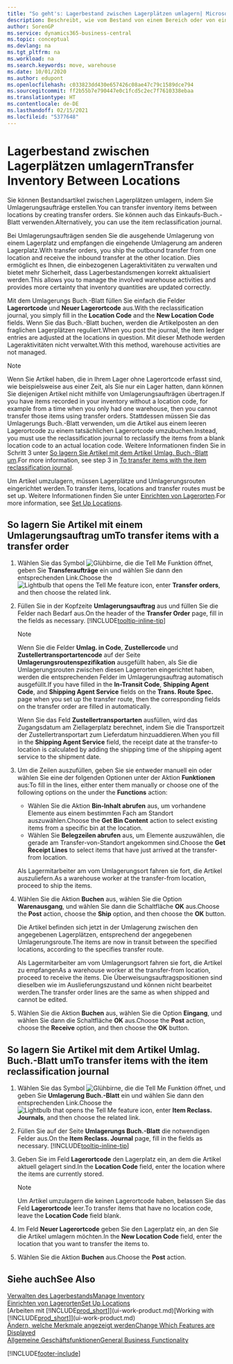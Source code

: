 ```yaml
---
title: "So geht's: Lagerbestand zwischen Lagerplätzen umlagern| Microsoft Docs"
description: Beschreibt, wie vom Bestand von einem Bereich oder von einem Lager an einen anderen Ort umgebucht wird, entweder mit dem Umlagerungs Buch.-Blatt mit oder den Umlagerungsaufträgen.
author: SorenGP
ms.service: dynamics365-business-central
ms.topic: conceptual
ms.devlang: na
ms.tgt_pltfrm: na
ms.workload: na
ms.search.keywords: move, warehouse
ms.date: 10/01/2020
ms.author: edupont
ms.openlocfilehash: c033823dd430e657426c08ae47c79c1589dce794
ms.sourcegitcommit: ff2b55b7e790447e0c1fcd5c2ec7f7610338ebaa
ms.translationtype: HT
ms.contentlocale: de-DE
ms.lasthandoff: 02/15/2021
ms.locfileid: "5377648"
---
```

# <a name="transfer-inventory-between-locations"></a><span data-ttu-id="75cff-103">Lagerbestand zwischen Lagerplätzen umlagern</span><span class="sxs-lookup"><span data-stu-id="75cff-103">Transfer Inventory Between Locations</span></span>
<span data-ttu-id="75cff-104">Sie können Bestandsartikel zwischen Lagerplätzen umlagern, indem Sie Umlagerungsaufträge erstellen.</span><span class="sxs-lookup"><span data-stu-id="75cff-104">You can transfer inventory items between locations by creating transfer orders.</span></span> <span data-ttu-id="75cff-105">Sie können auch das Einkaufs-Buch.-Blatt verwenden.</span><span class="sxs-lookup"><span data-stu-id="75cff-105">Alternatively, you can use the item reclassification journal.</span></span>

<span data-ttu-id="75cff-106">Bei Umlagerungsaufträgen senden Sie die ausgehende Umlagerung von einem Lagerplatz und empfangen die eingehende Umlagerung am anderen Lagerplatz.</span><span class="sxs-lookup"><span data-stu-id="75cff-106">With transfer orders, you ship the outbound transfer from one location and receive the inbound transfer at the other location.</span></span> <span data-ttu-id="75cff-107">Dies ermöglicht es Ihnen, die einbezogenen Lageraktivitäten zu verwalten und bietet mehr Sicherheit, dass Lagerbestandsmengen korrekt aktualisiert werden.</span><span class="sxs-lookup"><span data-stu-id="75cff-107">This allows you to manage the involved warehouse activities and provides more certainty that inventory quantities are updated correctly.</span></span>

<span data-ttu-id="75cff-108">Mit dem Umlagerungs Buch.-Blatt füllen Sie einfach die Felder **Lagerortcode** und **Neuer Lagerortcode** aus.</span><span class="sxs-lookup"><span data-stu-id="75cff-108">With the reclassification journal, you simply fill in the **Location Code** and the **New Location Code** fields.</span></span> <span data-ttu-id="75cff-109">Wenn Sie das Buch.-Blatt buchen, werden die Artikelposten an den fraglichen Lagerplätzen reguliert.</span><span class="sxs-lookup"><span data-stu-id="75cff-109">When you post the journal, the item ledger entries are adjusted at the locations in question.</span></span> <span data-ttu-id="75cff-110">Mit dieser Methode werden Lageraktivitäten nicht verwaltet.</span><span class="sxs-lookup"><span data-stu-id="75cff-110">With this method, warehouse activities are not managed.</span></span>

> [!NOTE]  
>   <span data-ttu-id="75cff-111">Wenn Sie Artikel haben, die in Ihrem Lager ohne Lagerortcode erfasst sind, wie beispielsweise aus einer Zeit, als Sie nur ein Lager hatten, dann können Sie diejenigen Artikel nicht mithilfe von Umlagerungsaufträgen übertragen.</span><span class="sxs-lookup"><span data-stu-id="75cff-111">If you have items recorded in your inventory without a location code, for example from a time when you only had one warehouse, then you cannot transfer those items using transfer orders.</span></span> <span data-ttu-id="75cff-112">Stattdessen müssen Sie das Umlagerungs Buch.-Blatt verwenden, um die Artikel aus einem leeren Lagerortcode zu einem tatsächlichen Lagerortcode umzubuchen.</span><span class="sxs-lookup"><span data-stu-id="75cff-112">Instead, you must use the reclassification journal to reclassify the items from a blank location code to an actual location code.</span></span>  <span data-ttu-id="75cff-113">Weitere Informationen finden Sie in Schritt 3 unter [So lagern Sie Artikel mit dem Artikel Umlag. Buch.-Blatt um](inventory-how-transfer-between-locations.md#to-transfer-items-with-the-item-reclassification-journal).</span><span class="sxs-lookup"><span data-stu-id="75cff-113">For more information, see step 3 in [To transfer items with the item reclassification journal](inventory-how-transfer-between-locations.md#to-transfer-items-with-the-item-reclassification-journal).</span></span>

<span data-ttu-id="75cff-114">Um Artikel umzulagern, müssen Lagerplätze und Umlagerungsrouten eingerichtet werden.</span><span class="sxs-lookup"><span data-stu-id="75cff-114">To transfer items, locations and transfer routes must be set up.</span></span> <span data-ttu-id="75cff-115">Weitere Informationen finden Sie unter [Einrichten von Lagerorten](inventory-how-setup-locations.md).</span><span class="sxs-lookup"><span data-stu-id="75cff-115">For more information, see [Set Up Locations](inventory-how-setup-locations.md).</span></span>

## <a name="to-transfer-items-with-a-transfer-order"></a><span data-ttu-id="75cff-116">So lagern Sie Artikel mit einem Umlagerungsauftrag um</span><span class="sxs-lookup"><span data-stu-id="75cff-116">To transfer items with a transfer order</span></span>
1. <span data-ttu-id="75cff-117">Wählen Sie das Symbol ![Glühbirne, die die Tell Me Funktion öffnet](media/ui-search/search_small.png "Was möchten Sie tun?"), geben Sie **Transferaufträge** ein und wählen Sie dann den entsprechenden Link.</span><span class="sxs-lookup"><span data-stu-id="75cff-117">Choose the ![Lightbulb that opens the Tell Me feature](media/ui-search/search_small.png "Tell me what you want to do") icon, enter **Transfer orders**, and then choose the related link.</span></span>
2. <span data-ttu-id="75cff-118">Füllen Sie in der Kopfzeite **Umlagerungsauftrag** aus und füllen Sie die Felder nach Bedarf aus.</span><span class="sxs-lookup"><span data-stu-id="75cff-118">On the header of the **Transfer Order** page, fill in the fields as necessary.</span></span> [!INCLUDE[tooltip-inline-tip](includes/tooltip-inline-tip_md.md)]

    > [!NOTE]  
    >   <span data-ttu-id="75cff-119">Wenn Sie die Felder **Umlag. in Code**, **Zustellercode** und **Zustellertransportartencode** auf der Seite **Umlagerungsroutenspezifikation** ausgefüllt haben, als Sie die Umlagerungsrouten zwischen diesen Lagerorten eingerichtet haben, werden die entsprechenden Felder im Umlagerungsauftrag automatisch ausgefüllt.</span><span class="sxs-lookup"><span data-stu-id="75cff-119">If you have filled in the **In-Transit Code**, **Shipping Agent Code**, and **Shipping Agent Service** fields on the **Trans. Route Spec.** page when you set up the transfer route, then the corresponding fields on the transfer order are filled in automatically.</span></span>

    <span data-ttu-id="75cff-120">Wenn Sie das Feld **Zustellertransportarten** ausfüllen, wird das Zugangsdatum am Ziellagerplatz berechnet, indem Sie die Transportzeit der Zustellertransportart zum Lieferdatum hinzuaddieren.</span><span class="sxs-lookup"><span data-stu-id="75cff-120">When you fill in the **Shipping Agent Service** field, the receipt date at the transfer-to location is calculated by adding the shipping time of the shipping agent service to the shipment date.</span></span>

3. <span data-ttu-id="75cff-121">Um die Zeilen auszufüllen, geben Sie sie entweder manuell ein oder wählen Sie eine der folgenden Optionen unter der Aktion **Funktionen** aus:</span><span class="sxs-lookup"><span data-stu-id="75cff-121">To fill in the lines, either enter them manually or choose one of the following options on the under the **Functions** action:</span></span>
    - <span data-ttu-id="75cff-122">Wählen Sie die Aktion **Bin-Inhalt abrufen** aus, um vorhandene Elemente aus einem bestimmten Fach am Standort auszuwählen.</span><span class="sxs-lookup"><span data-stu-id="75cff-122">Choose the **Get Bin Content** action to select existing items from a specific bin at the location.</span></span>
    - <span data-ttu-id="75cff-123">Wählen Sie **Belegzeilen abrufen** aus, um Elemente auszuwählen, die gerade am Transfer-von-Standort angekommen sind.</span><span class="sxs-lookup"><span data-stu-id="75cff-123">Choose the **Get Receipt Lines** to select items that have just arrived at the transfer-from location.</span></span>   

    <span data-ttu-id="75cff-124">Als Lagermitarbeiter am vom Umlagerungsort fahren sie fort, die Artikel auszuliefern.</span><span class="sxs-lookup"><span data-stu-id="75cff-124">As a warehouse worker at the transfer-from location, proceed to ship the items.</span></span>
4. <span data-ttu-id="75cff-125">Wählen Sie die Aktion **Buchen** aus, wählen Sie die Option **Warenausgang**, und wählen Sie dann die Schaltfläche **OK** aus.</span><span class="sxs-lookup"><span data-stu-id="75cff-125">Choose the **Post** action, choose the **Ship** option, and then choose the **OK** button.</span></span>

    <span data-ttu-id="75cff-126">Die Artikel befinden sich jetzt in der Umlagerung zwischen den angegebenen Lagerplätzen, entsprechend der angegebenen Umlagerungsroute.</span><span class="sxs-lookup"><span data-stu-id="75cff-126">The items are now in transit between the specified locations, according to the specifies transfer route.</span></span>

    <span data-ttu-id="75cff-127">Als Lagermitarbeiter am vom Umlagerungsort fahren sie fort, die Artikel zu empfangen</span><span class="sxs-lookup"><span data-stu-id="75cff-127">As a warehouse worker at the transfer-from location, proceed to receive the items.</span></span> <span data-ttu-id="75cff-128">Die Überweisungsauftragspositionen sind dieselben wie im Auslieferungszustand und können nicht bearbeitet werden.</span><span class="sxs-lookup"><span data-stu-id="75cff-128">The transfer order lines are the same as when shipped and cannot be edited.</span></span>
5. <span data-ttu-id="75cff-129">Wählen Sie die Aktion **Buchen** aus, wählen Sie die Option **Eingang**, und wählen Sie dann die Schaltfläche **OK** aus.</span><span class="sxs-lookup"><span data-stu-id="75cff-129">Choose the **Post** action, choose the **Receive** option, and then choose the **OK** button.</span></span>

## <a name="to-transfer-items-with-the-item-reclassification-journal"></a><span data-ttu-id="75cff-130">So lagern Sie Artikel mit dem Artikel Umlag. Buch.-Blatt um</span><span class="sxs-lookup"><span data-stu-id="75cff-130">To transfer items with the item reclassification journal</span></span>
1. <span data-ttu-id="75cff-131">Wählen Sie das Symbol ![Glühbirne, die die Tell Me Funktion öffnet](media/ui-search/search_small.png "Was möchten Sie tun?"), und geben Sie **Umlagerung Buch.-Blatt** ein und wählen Sie dann den entsprechenden Link.</span><span class="sxs-lookup"><span data-stu-id="75cff-131">Choose the ![Lightbulb that opens the Tell Me feature](media/ui-search/search_small.png "Tell me what you want to do") icon, enter **Item Reclass. Journals**, and then choose the related link.</span></span>
2. <span data-ttu-id="75cff-132">Füllen Sie auf der Seite **Umlagerungs Buch.-Blatt** die notwendigen Felder aus.</span><span class="sxs-lookup"><span data-stu-id="75cff-132">On the **Item Reclass. Journal** page, fill in the fields as necessary.</span></span> [!INCLUDE[tooltip-inline-tip](includes/tooltip-inline-tip_md.md)]
3. <span data-ttu-id="75cff-133">Geben Sie im Feld **Lagerortcode** den Lagerplatz ein, an dem die Artikel aktuell gelagert sind.</span><span class="sxs-lookup"><span data-stu-id="75cff-133">In the **Location Code** field, enter the location where the items are currently stored.</span></span>

    > [!NOTE]  
    >   <span data-ttu-id="75cff-134">Um Artikel umzulagern die keinen Lagerortcode haben, belassen Sie das Feld **Lagerortcode** leer.</span><span class="sxs-lookup"><span data-stu-id="75cff-134">To transfer items that have no location code, leave the **Location Code** field blank.</span></span>
4. <span data-ttu-id="75cff-135">Im Feld **Neuer Lagerortcode** geben Sie den Lagerplatz ein, an den Sie die Artikel umlagern möchten.</span><span class="sxs-lookup"><span data-stu-id="75cff-135">In the **New Location Code** field, enter the location that you want to transfer the items to.</span></span>
5. <span data-ttu-id="75cff-136">Wählen Sie die Aktion **Buchen** aus.</span><span class="sxs-lookup"><span data-stu-id="75cff-136">Choose the **Post** action.</span></span>

## <a name="see-also"></a><span data-ttu-id="75cff-137">Siehe auch</span><span class="sxs-lookup"><span data-stu-id="75cff-137">See Also</span></span>
[<span data-ttu-id="75cff-138">Verwalten des Lagerbestands</span><span class="sxs-lookup"><span data-stu-id="75cff-138">Manage Inventory</span></span>](inventory-manage-inventory.md)  
[<span data-ttu-id="75cff-139">Einrichten von Lagerorten</span><span class="sxs-lookup"><span data-stu-id="75cff-139">Set Up Locations</span></span>](inventory-how-setup-locations.md)  
<span data-ttu-id="75cff-140">[Arbeiten mit [!INCLUDE[prod_short](includes/prod_short.md)]](ui-work-product.md)</span><span class="sxs-lookup"><span data-stu-id="75cff-140">[Working with [!INCLUDE[prod_short](includes/prod_short.md)]](ui-work-product.md)</span></span>  
[<span data-ttu-id="75cff-141">Ändern, welche Merkmale angezeigt werden</span><span class="sxs-lookup"><span data-stu-id="75cff-141">Change Which Features are Displayed</span></span>](ui-experiences.md)  
[<span data-ttu-id="75cff-142">Allgemeine Geschäftsfunktionen</span><span class="sxs-lookup"><span data-stu-id="75cff-142">General Business Functionality</span></span>](ui-across-business-areas.md)


[!INCLUDE[footer-include](includes/footer-banner.md)]